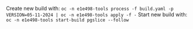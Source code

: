 Create new build with: `oc -n e1e498-tools process -f build.yaml -p VERSION=05-11-2024 | oc -n e1e498-tools apply -f -`
Start new build with: `oc -n e1e498-tools start-build pgslice --follow`
